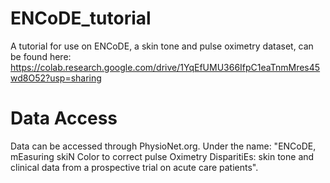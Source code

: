 # ENCoDE_tutorial
A tutorial for use on ENCoDE, a skin tone and pulse oximetry dataset, can be found here: https://colab.research.google.com/drive/1YqEfUMU366IfpC1eaTnmMres45wd8O52?usp=sharing

# Data Access
Data can be accessed through PhysioNet.org. Under the name: "ENCoDE, mEasuring skiN Color to correct pulse Oximetry DisparitiEs: skin tone and clinical data from a prospective trial on acute care patients". 
